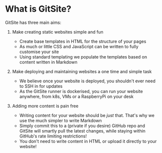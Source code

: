 # What is GitSite?

GitSite has three main aims:

1. Make creating static websites simple and fun
    * Create base templates in HTML for the structure of your pages
    * As much or little CSS and JavaScript can be written to fully customise your site
    * Using standard templating we populate the templates based on content written in Markdown

2. Make deploying and maintaining websites a one time and simple task
    * We believe once your website is deployed, you shouldn't ever need to SSH in for updates
    * As the GitSite runner is dockerised, you can run your website anywhere, from k8s, VMs or a RaspberryPi on your desk

3. Adding more content is pain free
    * Writing content for your website should be _just_ that. That's why we use the much simpler to write Markdown
    * Simply commit this to a (private if you desire) GitHub repo and GitSite will smartly pull the latest changes, while staying within GitHub's rate limiting restrictions!
    * You don't need to write content in HTML or upload it directly to your website!